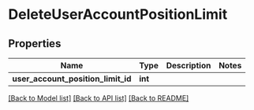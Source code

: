 # DeleteUserAccountPositionLimit

## Properties
Name | Type | Description | Notes
------------ | ------------- | ------------- | -------------
**user_account_position_limit_id** | **int** |  | 

[[Back to Model list]](../README.md#documentation-for-models) [[Back to API list]](../README.md#documentation-for-api-endpoints) [[Back to README]](../README.md)


